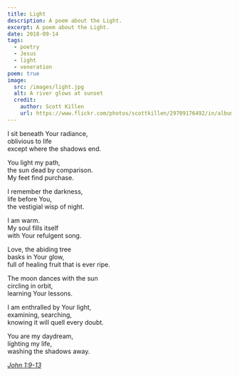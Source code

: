 ```yaml
---
title: Light
description: A poem about the Light.
excerpt: A poem about the Light.
date: 2018-09-14
tags:
  - poetry
  - Jesus
  - light
  - veneration
poem: true
image:
  src: /images/light.jpg
  alt: A river glows at sunset
  credit:
    author: Scott Killen
    url: https://www.flickr.com/photos/scottkillen/29709176492/in/album-72157605552854723
---
```


I sit beneath Your radiance,  
oblivious to life  
except where the shadows end.

You light my path,  
the sun dead by comparison.  
My feet find purchase.

I remember the darkness,  
life before You,  
the vestigial wisp of night.

I am warm.  
My soul fills itself  
with Your refulgent song.

Love, the abiding tree  
basks in Your glow,  
full of healing fruit that is ever ripe.

The moon dances with the sun  
circling in orbit,  
learning Your lessons.

I am enthralled by Your light,  
examining, searching,  
knowing it will quell every doubt.

You are my daydream,  
lighting my life,  
washing the shadows away.

*[John 1:9-13](https://www.esv.org/verses/John%201%3A9-13/)*
